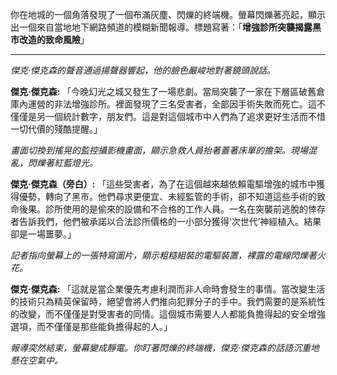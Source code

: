 你在地城的一個角落發現了一個布滿灰塵、閃爍的終端機。螢幕閃爍著亮起，顯示出一個來自當地地下網路頻道的模糊新聞報導。標題寫著：「**增強診所突襲揭露黑市改造的致命風險**」

---

_傑克·傑克森的聲音通過揚聲器響起，他的臉色嚴峻地對著鏡頭說話。_

**傑克·傑克森:** 「今晚幻光之城又發生了一場悲劇。當局突襲了一家在下層區破舊倉庫內運營的非法增強診所。裡面發現了三名受害者，全部因手術失敗而死亡。這不僅僅是另一個統計數字，朋友們。這是對這個城市中人們為了追求更好生活而不惜一切代價的殘酷提醒。」

_畫面切換到搖晃的監控攝影機畫面，顯示急救人員抬著蓋著床單的擔架。現場混亂，閃爍著紅藍燈光。_

**傑克·傑克森（旁白）:** 「這些受害者，為了在這個越來越依賴電驅增強的城市中獲得優勢，轉向了黑市。他們尋求更便宜、未經監管的手術，卻不知道這些手術的致命後果。診所使用的是偷來的設備和不合格的工作人員。一名在突襲前逃脫的倖存者告訴我們，他們被承諾以合法診所價格的一小部分獲得‘次世代’神經植入。結果卻是一場噩夢。」

_記者指向螢幕上的一張特寫圖片，顯示粗糙組裝的電驅裝置，裸露的電線閃爍著火花。_

**傑克·傑克森:** 「這就是當企業優先考慮利潤而非人命時會發生的事情。當改變生活的技術只為精英保留時，絕望會將人們推向犯罪分子的手中。我們需要的是系統性的改變，而不僅僅是對受害者的同情。這個城市需要人人都能負擔得起的安全增強選項，而不僅僅是那些能負擔得起的人。」

_報導突然結束，螢幕變成靜電。你盯著閃爍的終端機，傑克·傑克森的話語沉重地懸在空氣中。_
